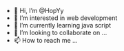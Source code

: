 - 👋 Hi, I’m @HopYy
- 👀 I’m interested in web development
- 🌱 I’m currently learning java script
- 💞️ I’m looking to collaborate on ...
- 📫 How to reach me ...

<!---
HopYy/HopYy is a ✨ special ✨ repository because its `README.md` (this file) appears on your GitHub profile.
You can click the Preview link to take a look at your changes.
--->
